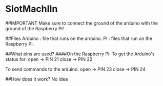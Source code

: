 # SlotMachIIn
##IMPORTANT
Make sure to connect the ground of the arduino with the ground of the Raspberry Pi!

##Files
Arduino : file that runs on the arduino.
PI : files that run on the Raspberry PI.

##What pins are used?
####On the Raspberry Pi:
To get the Arduino's status for: open  -> PIN 21
				 close -> PIN 22

To send commands to the arduino: open  -> PIN 23
				 close -> PIN 24

##How does it work?
No idea
